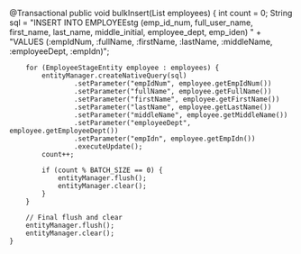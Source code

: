  @Transactional
    public void bulkInsert(List<EmployeeStageEntity> employees) {
        int count = 0;
        String sql = "INSERT INTO EMPLOYEEstg (emp_id_num, full_user_name, first_name, last_name, middle_initial, employee_dept, emp_iden) " +
                     "VALUES (:empIdNum, :fullName, :firstName, :lastName, :middleName, :employeeDept, :empIdn)";

        for (EmployeeStageEntity employee : employees) {
            entityManager.createNativeQuery(sql)
                    .setParameter("empIdNum", employee.getEmpIdNum())
                    .setParameter("fullName", employee.getFullName())
                    .setParameter("firstName", employee.getFirstName())
                    .setParameter("lastName", employee.getLastName())
                    .setParameter("middleName", employee.getMiddleName())
                    .setParameter("employeeDept", employee.getEmployeeDept())
                    .setParameter("empIdn", employee.getEmpIdn())
                    .executeUpdate();
            count++;

            if (count % BATCH_SIZE == 0) {
                entityManager.flush();
                entityManager.clear();
            }
        }

        // Final flush and clear
        entityManager.flush();
        entityManager.clear();
    }

